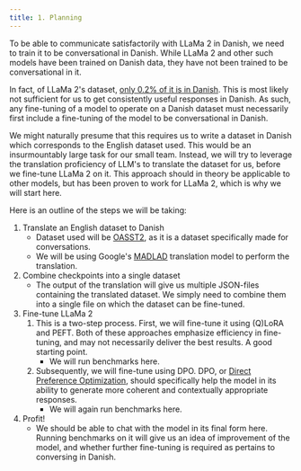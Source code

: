 ```yaml
---
title: 1. Planning 
---
```

To be able to communicate satisfactorily with LLaMa 2 in Danish, we need to train it to be conversational in Danish. While LLaMa 2 and other such models have been trained on Danish data, they have not been trained to be conversational in it.

In fact, of LLaMa 2's dataset, [only 0.2% of it is in Danish](https://heidloff.net/article/llm-languages-german/#:~:text=LLaMA%202%20has%20been%20trained,as%20out%2Dof%2Dscope.). This is most likely not sufficient for us to get consistently useful responses in Danish. As such, any fine-tuning of a model to operate on a Danish dataset must necessarily first include a fine-tuning of the model to be conversational in Danish.

We might naturally presume that this requires us to write a dataset in Danish which corresponds to the English dataset used. This would be an insurmountably large task for our small team. Instead, we will try to leverage the translation proficiency of LLM's to translate the dataset for us, before we fine-tune LLaMa 2 on it. This approach should in theory be applicable to other models, but has been proven to work for LLaMa 2, which is why we will start here.

Here is an outline of the steps we will be taking:

1. Translate an English dataset to Danish
	- Dataset used will be [OASST2](https://huggingface.co/datasets/OpenAssistant/oasst2), as it is a dataset specifically made for conversations.
	- We will be using Google's [MADLAD](https://huggingface.co/google/madlad400-10b-mt) translation model to perform the translation.
2. Combine checkpoints into a single dataset
	- The output of the translation will give us multiple JSON-files containing the translated dataset. We simply need to combine them into a single file on which the dataset can be fine-tuned.
3. Fine-tune LLaMa 2
	1. This is a two-step process. First, we will fine-tune it using (Q)LoRA and PEFT. Both of these approaches emphasize efficiency in fine-tuning, and may not necessarily deliver the best results. A good starting point.
		- We will run benchmarks here.
	2. Subsequently, we will fine-tune using DPO. DPO, or [Direct Preference Optimization](https://huggingface.co/docs/trl/main/en/dpo_trainer), should specifically help the model in its ability to generate more coherent and contextually appropriate responses.
		- We will again run benchmarks here.
1. Profit!
	- We should be able to chat with the model in its final form here. Running benchmarks on it will give us an idea of improvement of the model, and whether further fine-tuning is required as pertains to conversing in Danish.